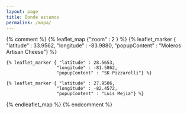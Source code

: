 ```yaml
---
layout: page
title: Donde estamos
permalink: /mapa/
---
```


{% comment %}
{% leaflet_map {"zoom" : 2 } %}
    {% leaflet_marker { "latitude" : 33.9562,
                       "longitude" : -83.9880,
                       "popupContent" : "Moleros Artisan Cheese"} %}

    {% leaflet_marker { "latitude" : 28.5653,
                       "longitude" : -81.5862,
                       "popupContent" : "SK Pizzarelli"} %}

    {% leaflet_marker { "latitude" : 27.9506,
                       "longitude" : -82.4572,
                       "popupContent" : "Luis Mejia"} %}
{% endleaflet_map %}
{% endcomment %}